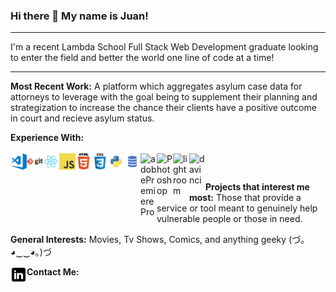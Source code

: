### Hi there 👋 My name is Juan!
-----
I'm a recent Lambda School Full Stack Web Development graduate looking to enter the field 
and better the world one line of code at a time!

-----
**Most Recent Work:** A platform which aggregates asylum case data for
attorneys to leverage with the goal being to supplement their planning 
and strategization to increase the chance their clients have a positive 
outcome in court and recieve asylum status.

**Experience With:** <br/>
<br/>
<img align="left" alt="Visual Studio Code" width="26px" src="https://raw.githubusercontent.com/github/explore/80688e429a7d4ef2fca1e82350fe8e3517d3494d/topics/visual-studio-code/visual-studio-code.png" />
<img align="left" alt="Git" width="26px" src="https://raw.githubusercontent.com/github/explore/80688e429a7d4ef2fca1e82350fe8e3517d3494d/topics/git/git.png" />
<img align="left" alt="React" width="26px" src="https://raw.githubusercontent.com/github/explore/80688e429a7d4ef2fca1e82350fe8e3517d3494d/topics/react/react.png" />
<img align="left" alt="JavaScript" width="26px" src="https://raw.githubusercontent.com/github/explore/80688e429a7d4ef2fca1e82350fe8e3517d3494d/topics/javascript/javascript.png" />
<img align="left" alt="HTML5" width="26px" src="https://raw.githubusercontent.com/github/explore/80688e429a7d4ef2fca1e82350fe8e3517d3494d/topics/html/html.png" />
<img align="left" alt="CSS3" width="26px" src="https://raw.githubusercontent.com/github/explore/80688e429a7d4ef2fca1e82350fe8e3517d3494d/topics/css/css.png" />
<img align="left" alt="python" width="26px" src="https://raw.githubusercontent.com/github/explore/80688e429a7d4ef2fca1e82350fe8e3517d3494d/topics/python/python.png">
<img align="left" alt="SQL" width="26px" src="https://raw.githubusercontent.com/github/explore/80688e429a7d4ef2fca1e82350fe8e3517d3494d/topics/sql/sql.png" />
<img align="left" alt="adobePremierePro" width="26px" src="https://raw.githubusercontent.com/simple-icons/simple-icons/develop/icons/adobepremierepro.svg"/>
<img align="left" alt="Photoshop" width="26px" src="https://raw.githubusercontent.com/simple-icons/simple-icons/develop/icons/adobephotoshop.svg"/>
<img align="left" alt="lightroom" width="26px" src="https://raw.githubusercontent.com/simple-icons/simple-icons/develop/icons/adobelightroom.svg" />
<img align="left" alt="davinci" width="26px" src="https://img.icons8.com/plasticine/2x/davinci-resolve.png"/>

<br/>

**Projects that interest me most:** Those that provide a service or tool meant to genuinely help vulnerable people or those in need.

**General Interests:** Movies, Tv Shows, Comics, and anything geeky (づ｡◕‿‿◕｡)づ

**Contact Me:** 
[<img align="left" alt="linkdin" width="26px" src="https://raw.githubusercontent.com/simple-icons/simple-icons/develop/icons/linkedin.svg"/>](https://www.linkedin.com/in/ruizajdev/)
